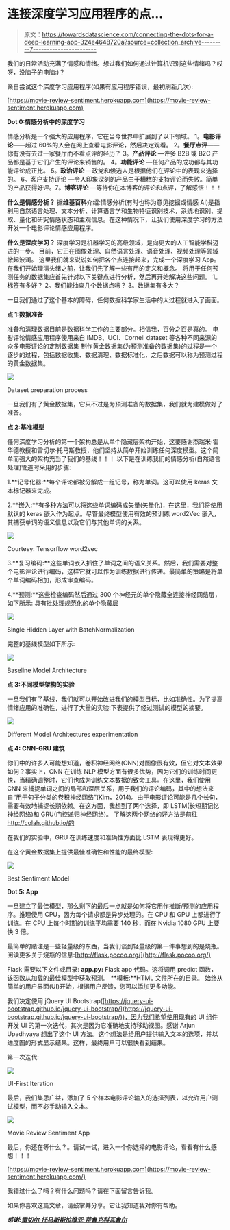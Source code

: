 # 连接深度学习应用程序的点…

> 原文：<https://towardsdatascience.com/connecting-the-dots-for-a-deep-learning-app-324e4648720a?source=collection_archive---------7----------------------->

我们的日常活动充满了情感和情绪。想过我们如何通过计算机识别这些情绪吗？哎呀，没脑子的电脑:)？

亲自尝试这个深度学习应用程序(如果有应用程序错误，最初刷新几次):

[https://movie-review-sentiment.herokuapp.com](https://movie-review-sentiment.herokuapp.com)

**Dot 0:情感分析中的深度学习**

情感分析是一个强大的应用程序，它在当今世界中扩展到了以下领域。
1。**电影评论**——超过 60%的人会在网上查看电影评论，然后决定观看。
2。**餐厅点评**——你有没有去过一家餐厅而不看点评的经历？
3。**产品评论** —许多 B2B 或 B2C 产品都是基于它们产生的评论来销售的。
4。**功能评论** —任何产品的成功都与其功能评论成正比。
5。**政治评论** —政党和候选人是根据他们在评论中的表现来选择的。
6。客户支持评论 —令人印象深刻的产品由于糟糕的支持评论而失败。简单的产品获得好评。7。**博客评论** —等待你在本博客的评论和点评，了解感悟！！！

**什么是情感分析？**
据**维基百科**介绍:情感分析(有时也称为意见挖掘或情感 AI)是指利用自然语言处理、文本分析、计算语言学和生物特征识别技术，系统地识别、提取、量化和研究情感状态和主观信息。在这种情况下，让我们使用深度学习的方法开发一个电影评论情感应用程序。

**什么是深度学习？**
深度学习是机器学习的高级领域，是向更大的人工智能学科迈进的一步。
目前，它正在图像处理、自然语言处理、语音处理、视频处理等领域掀起波澜。
这里我们就来说说如何把各个点连接起来，完成一个深度学习 App。在我们开始理清头绪之前，让我们先了解一些有用的定义和概念。
将用于任何预测任务的数据集应首先针对以下关键点进行分析，然后再开始解决这些问题。
1。标签有多好？
2。我们能抽查几个数据点吗？
3。数据集有多大？

一旦我们通过了这个基本的障碍，任何数据科学家生活中的大过程就进入了画面。

**点 1:数据准备**

准备和清理数据目前是数据科学工作的主要部分。相信我，百分之百是真的。
电影评论情感应用程序使用来自 IMDB、UCI、Cornell dataset 等各种不同来源的众多电影评论的定制数据集
制作黄金数据集(为预测准备的数据集)的过程是一个逐步的过程，包括数据收集、数据清理、数据标准化，之后数据可以称为预测过程的黄金数据集。

![](img/8f54181169a13606249723d0bccea5c4.png)

Dataset preparation process

一旦我们有了黄金数据集，它只不过是为预测准备的数据集，我们就为建模做好了准备。

**点 2:基准模型**

任何深度学习分析的第一个架构总是从单个隐藏层架构开始，这要感谢杰瑞米·霍华德教授和雷切尔·托马斯教授，他们坚持从简单开始训练任何深度模型。这个简单而强大的架构充当了我们的基线！！！
以下是在训练我们的情感分析(自然语言处理)管道时采用的步骤:

1.**记号化器:**每个评论都被分解成一组记号，称为单词。这可以使用 keras 文本标记器来完成。

2.**嵌入:**有多种方法可以将这些单词编码成矢量(矢量化)，在这里，我们将使用默认的 keras 嵌入作为起点。尽管最终模型使用有效的预训练 word2Vec 嵌入，其捕获单词的语义信息以及它们与其他单词的关系。

![](img/1bca5bf7d8d5c1c3769eb5d0f0cf5957.png)

Courtesy: Tensorflow word2vec

3.**复习编码:**这些单词嵌入抓住了单词之间的语义关系。然后，我们需要对整个电影评论进行编码，这样它就可以作为训练数据进行传递。最简单的策略是将单个单词编码相加，形成审查编码。

4.**预测:**这些检查编码然后通过 300 个神经元的单个隐藏全连接神经网络层，如下所示:
具有批处理规范化的单个隐藏层

![](img/8b35562fc60277a47ba89fe1e55e7a06.png)

Single Hidden Layer with BatchNormalization

完整的基线模型如下所示:

![](img/80cb9a56673d673b33f99b817e243cf7.png)

Baseline Model Architecture

**点 3:不同模型架构的实验**

一旦我们有了基线，我们就可以开始改进我们的模型目标，比如准确性。为了提高情绪应用的准确性，进行了大量的实验:下表提供了经过测试的模型的摘要。

![](img/8881d1a169c3929bedaa0c36948cdb28.png)

Different Model Architectures experimentation

**点 4: CNN-GRU 建筑**

你们中的许多人可能想知道，卷积神经网络(CNN)对图像很有效，但它对文本效果如何？事实上，CNN 在训练 NLP 模型方面有很多优势，因为它们的训练时间更快，当精确调整时，它们也成为训练文本数据的致命工具。在这里，我们使用 CNN 来捕捉单词之间的局部和深层关系，用于我们的评论编码，其中的想法来自“用于句子分类的卷积神经网络”(Kim，2014)。由于电影评论可能是几个长句，需要有效地捕捉长期依赖。在这方面，我想到了两个选择，即 LSTM(长短期记忆神经网络)和 GRU(门控递归神经网络)。
了解这两个网络的好方法是前往 http://colah.github.io/的

在我们的实验中，GRU 在训练速度和准确性方面比 LSTM 表现得更好。

在这个黄金数据集上提供最佳准确性和性能的最终模型:

![](img/fd89628d88f648470957f3c6c18d25e4.png)

Best Sentiment Model

**Dot 5: App**

一旦建立了最佳模型，那么剩下的最后一点就是如何将它用作推断/预测的应用程序。推理使用 CPU，因为每个请求都是异步处理的。在 CPU 和 GPU 上都进行了训练。在 CPU 上每个时期的训练平均需要 140 秒，而在 Nvidia 1080 GPU 上要快 3 倍。

最简单的赌注是一些轻量级的东西，当我们谈到轻量级的第一件事想到的是烧瓶。阅读更多关于烧瓶的信息:[http://flask.pocoo.org/](http://flask.pocoo.org/)

Flask 需要以下文件或目录:
**app.py:** Flask app 代码。这将调用 predict 函数，该函数从加载的最佳模型中获取预测。
**模板:**HTML 文件所在的目录。
始终从简单的用户界面(UI)开始，根据用户反馈，您可以添加更多功能。

我们决定使用 jQuery UI Bootstrap([https://jquery-ui-bootstrap.github.io/jquery-ui-bootstrap/](https://jquery-ui-bootstrap.github.io/jquery-ui-bootstrap/))，因为我们希望使用现有的 UI 组件开发 UI 的第一次迭代，其次是因为它准确地支持移动视图。感谢 Arjun Upadhyaya 想出了这个 UI 方法。这个想法是给用户提供输入文本的选项，并以进度图的形式显示结果。这样，最终用户可以很快看到结果。

第一次迭代:

![](img/16b380e586b8da68d07a7697f03a4ade.png)

UI-First Iteration

最后，我们集思广益，添加了 5 个样本电影评论输入的选择列表，以允许用户测试模型，而不必手动输入文本。

![](img/8b934a1063a19135c2c66f28bd38c08a.png)

Movie Review Sentiment App

最后，你还在等什么？。请试一试，进入一个你选择的电影评论，看看有什么感想！！！

[https://movie-review-sentiment.herokuapp.com](https://movie-review-sentiment.herokuapp.com/)

我错过什么了吗？有什么问题吗？请在下面留言告诉我。

如果你喜欢这篇文章，请鼓掌并分享。它让我知道我对你有帮助。

***感谢:***[](https://medium.com/u/34ab754f8c5e?source=post_page-----324e4648720a--------------------------------)**[***雷切尔·托马斯***](https://medium.com/u/ee56d0bac1b7?source=post_page-----324e4648720a--------------------------------)*[***斯拉维亚·蒂鲁克科瓦鲁尔***](https://medium.com/u/69a655fa6c1e?source=post_page-----324e4648720a--------------------------------)***
